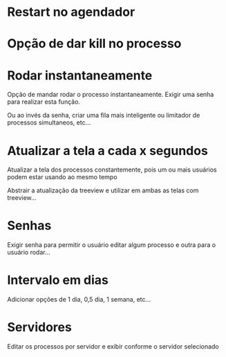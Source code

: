 # Restart no agendador

# Opção de dar kill no processo

# Rodar instantaneamente

Opção de mandar rodar o processo instantaneamente. Exigir uma senha para realizar esta função.

Ou ao invés da senha, criar uma fila mais inteligente ou limitador de processos simultaneos, etc...

# Atualizar a tela a cada x segundos

Atualizar a tela dos processos constantemente, pois um ou mais usuários podem estar
usando ao mesmo tempo

Abstrair a atualização da treeview e utilizar em ambas as telas com treeview...

# Senhas

Exigir senha para permitir o usuário editar algum processo e outra para o usuário rodar...

# Intervalo em dias

Adicionar opções de 1 dia, 0,5 dia, 1 semana, etc...

# Servidores

Editar os processos por servidor e exibir conforme o servidor selecionado